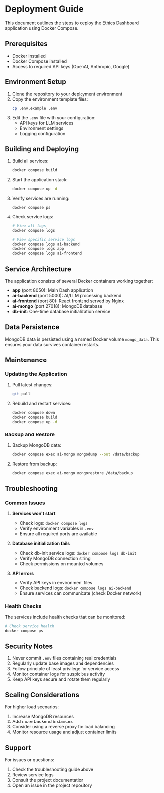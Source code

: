 # Deployment Guide

This document outlines the steps to deploy the Ethics Dashboard application using Docker Compose.

## Prerequisites

- Docker installed
- Docker Compose installed
- Access to required API keys (OpenAI, Anthropic, Google)

## Environment Setup

1. Clone the repository to your deployment environment
2. Copy the environment template files:
   ```bash
   cp .env.example .env
   ```
3. Edit the `.env` file with your configuration:
   - API keys for LLM services
   - Environment settings
   - Logging configuration

## Building and Deploying

1. Build all services:
   ```bash
   docker compose build
   ```

2. Start the application stack:
   ```bash
   docker compose up -d
   ```

3. Verify services are running:
   ```bash
   docker compose ps
   ```

4. Check service logs:
   ```bash
   # View all logs
   docker compose logs

   # View specific service logs
   docker compose logs ai-backend
   docker compose logs app
   docker compose logs ai-frontend
   ```

## Service Architecture

The application consists of several Docker containers working together:

- **app** (port 8050): Main Dash application
- **ai-backend** (port 5000): AI/LLM processing backend
- **ai-frontend** (port 80): React frontend served by Nginx
- **ai-mongo** (port 27018): MongoDB database
- **db-init**: One-time database initialization service

## Data Persistence

MongoDB data is persisted using a named Docker volume `mongo_data`. This ensures your data survives container restarts.

## Maintenance

### Updating the Application

1. Pull latest changes:
   ```bash
   git pull
   ```

2. Rebuild and restart services:
   ```bash
   docker compose down
   docker compose build
   docker compose up -d
   ```

### Backup and Restore

1. Backup MongoDB data:
   ```bash
   docker compose exec ai-mongo mongodump --out /data/backup
   ```

2. Restore from backup:
   ```bash
   docker compose exec ai-mongo mongorestore /data/backup
   ```

## Troubleshooting

### Common Issues

1. **Services won't start**
   - Check logs: `docker compose logs`
   - Verify environment variables in `.env`
   - Ensure all required ports are available

2. **Database initialization fails**
   - Check db-init service logs: `docker compose logs db-init`
   - Verify MongoDB connection string
   - Check permissions on mounted volumes

3. **API errors**
   - Verify API keys in environment files
   - Check backend logs: `docker compose logs ai-backend`
   - Ensure services can communicate (check Docker network)

### Health Checks

The services include health checks that can be monitored:

```bash
# Check service health
docker compose ps
```

## Security Notes

1. Never commit `.env` files containing real credentials
2. Regularly update base images and dependencies
3. Follow principle of least privilege for service access
4. Monitor container logs for suspicious activity
5. Keep API keys secure and rotate them regularly

## Scaling Considerations

For higher load scenarios:

1. Increase MongoDB resources
2. Add more backend instances
3. Consider using a reverse proxy for load balancing
4. Monitor resource usage and adjust container limits

## Support

For issues or questions:
1. Check the troubleshooting guide above
2. Review service logs
3. Consult the project documentation
4. Open an issue in the project repository 